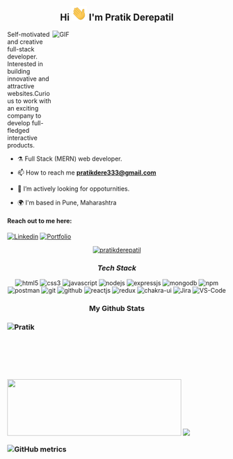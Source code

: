 <h2 align="center">
    Hi
    <img src="https://raw.githubusercontent.com/ABSphreak/ABSphreak/master/gifs/Hi.gif" width="35">
    I'm Pratik Derepatil
</h2>

<img align="right" alt="GIF" src="https://camo.githubusercontent.com/5ddf73ad3a205111cf8c686f687fc216c2946a75005718c8da5b837ad9de78c9/68747470733a2f2f7468756d62732e6766796361742e636f6d2f4576696c4e657874446576696c666973682d736d616c6c2e676966" width="400" height="280" />


Self-motivated and creative full-stack developer. Interested in building innovative and attractive websites.Curious to work with an exciting company to develop full-fledged interactive products.


- ⚗️ Full Stack (MERN) web developer.

- 📫 How to reach me **pratikdere333@gmail.com**

- 🌱 I’m actively looking for oppoturnities.

- 🌍 I'm based in Pune, Maharashtra

<h4 align="left">Reach out to me here:</h4>
<p align="left">

<a href="https://www.linkedin.com/in/pratik-derepatil/" target="blank">
<img src="https://img.shields.io/badge/LinkedIn-0A66C2?style=for-the-badge&logo=linkedin&logoColor=white" alt="Linkedin" /></a>
<a href="https://pratikderepatil.github.io/" target="blank">
<img src="https://img.shields.io/badge/Portfolio-FF3850?style=for-the-badge&logo=Linkfire&logoColor=white" alt="Portfolio" /></a>

</p>

<p align="center"> <a href="https://github.com/ryo-ma/github-profile-trophy"><img src="https://github-profile-trophy.vercel.app/?username=pratikderepatil&&margin-w=20%&margin-h=20%&column=3" alt="pratikderepatil" /></a> </p>

<h3 align="center"><i>Tech Stack</i></h3>

<p align="center">
    <img src="https://img.shields.io/badge/HTML5-E34F26?style=for-the-badge&logo=html5&logoColor=white" alt="html5" />
    <img src="https://img.shields.io/badge/CSS3-1572B6?style=for-the-badge&logo=css3&logoColor=white" alt="css3" />
    <img src="https://img.shields.io/badge/JavaScript-323330?style=for-the-badge&logo=javascript&logoColor=F7DF1E" alt="javascript" />
    <img src="https://img.shields.io/badge/Node.js-339933?style=for-the-badge&logo=nodedotjs&logoColor=white" alt="nodejs" />
    <img src="https://img.shields.io/badge/Express.js-000000?style=for-the-badge&logo=express&logoColor=white" alt="expressjs" />
    <img src="https://img.shields.io/badge/MongoDB-4EA94B?style=for-the-badge&logo=mongodb&logoColor=white" alt="mongodb" />
    <img src="https://img.shields.io/badge/npm-CB3837?style=for-the-badge&logo=npm&logoColor=white" alt="npm" />
    <img src="https://img.shields.io/badge/Postman-FF6C37?style=for-the-badge&logo=Postman&logoColor=white" alt="postman" />
    <img src="https://img.shields.io/badge/Git-f44d27?style=for-the-badge&logo=git&logoColor=white" alt="git" />
    <img src="https://img.shields.io/badge/GitHub-100000?style=for-the-badge&logo=github&logoColor=white" alt="github" />
    <img src="https://img.shields.io/badge/React-20232A?style=for-the-badge&logo=react&logoColor=61DAFB" alt="reactjs" />
    <img src="https://img.shields.io/badge/Redux-593D88?style=for-the-badge&logo=redux&logoColor=white" alt="redux" />
    <img src="https://img.shields.io/badge/Chakra%20UI-3bc7bd?style=for-the-badge&logo=chakraui&logoColor=white" alt="chakra-ui" />
	<img src="https://img.shields.io/badge/JIRA-0052CC?style=for-the-badge&logo=JiraSoftware&logoColor=white" alt="Jira" />
	<img src="https://img.shields.io/badge/VS%20Code-007ACC?style=for-the-badge&logo=VisualStudioCode&logoColor=white" alt="VS-Code" />
</p>


<h3 align="center">My Github Stats<h3>

<img align="left" src="https://github-readme-streak-stats.herokuapp.com/?user=pratikderepatil&theme=radical" alt="Pratik" width="400" height="130" />
<img src="https://github-readme-stats.vercel.app/api?username=pratikderepatil&show_icons=true&theme=radical" width="400" height="130"/>

<img src="https://activity-graph.herokuapp.com/graph?username=pratikderepatil&bg_color=ffffff&color=000000&line=ffea00&point=ffd500&area=true&hide_border=true" />

![GitHub metrics](https://metrics.lecoq.io/pratikderepatil)

